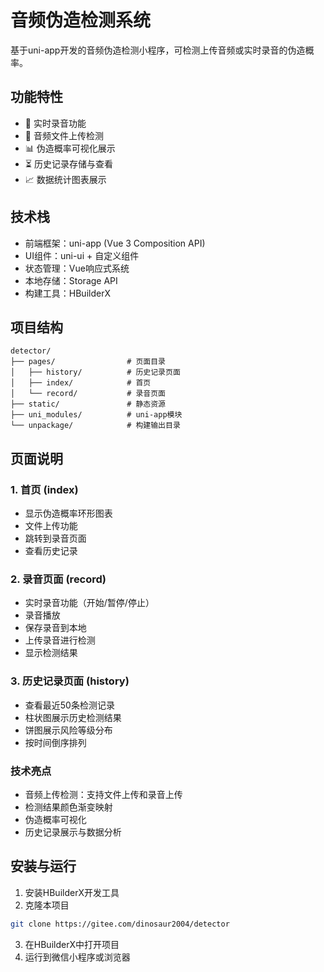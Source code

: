 # 音频伪造检测系统

基于uni-app开发的音频伪造检测小程序，可检测上传音频或实时录音的伪造概率。

## 功能特性

- 🎤 实时录音功能
- 📁 音频文件上传检测
- 📊 伪造概率可视化展示
- ⏳ 历史记录存储与查看
- 📈 数据统计图表展示

## 技术栈

- 前端框架：uni-app (Vue 3 Composition API)
- UI组件：uni-ui + 自定义组件
- 状态管理：Vue响应式系统
- 本地存储：Storage API
- 构建工具：HBuilderX

## 项目结构
```plaintext
detector/
├── pages/                # 页面目录
│   ├── history/          # 历史记录页面
│   ├── index/            # 首页
│   └── record/           # 录音页面
├── static/               # 静态资源
├── uni_modules/          # uni-app模块
└── unpackage/            # 构建输出目录
```

## 页面说明

### 1. 首页 (index)

- 显示伪造概率环形图表
- 文件上传功能
- 跳转到录音页面
- 查看历史记录

### 2. 录音页面 (record)

- 实时录音功能（开始/暂停/停止）
- 录音播放
- 保存录音到本地
- 上传录音进行检测
- 显示检测结果

### 3. 历史记录页面 (history)

- 查看最近50条检测记录
- 柱状图展示历史检测结果
- 饼图展示风险等级分布
- 按时间倒序排列

### 技术亮点

- 音频上传检测：支持文件上传和录音上传
- 检测结果颜色渐变映射
- 伪造概率可视化
- 历史记录展示与数据分析

## 安装与运行

1. 安装HBuilderX开发工具
2. 克隆本项目
```bash
git clone https://gitee.com/dinosaur2004/detector
```
3. 在HBuilderX中打开项目
4. 运行到微信小程序或浏览器